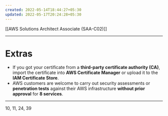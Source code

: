 ```yaml
---
created: 2022-05-14T18:44:27+05:30
updated: 2022-05-17T20:24:28+05:30
---
```

[[AWS Solutions Architect Associate (SAA-C02)]]

---
# Extras
- If you got your certificate from a **third-party certificate authority (CA)**, import the certificate into **AWS Certificate Manager** or upload it to the **IAM Certificate Store**.
- AWS customers are welcome to carry out security assessments or **penetration tests** against their AWS infrastructure **without prior approval** for **8 services**.

---
10, 11, 24, 39